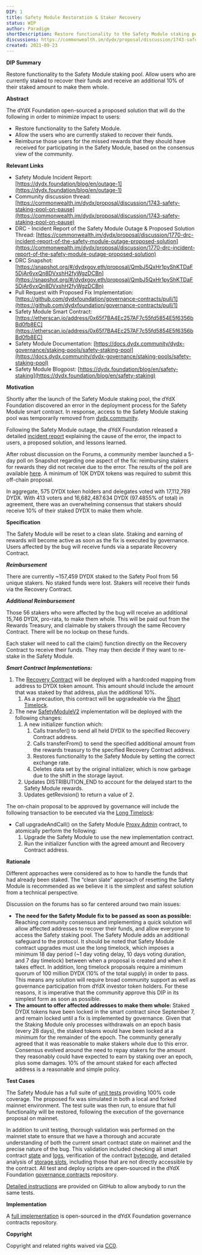 ```yaml
---
DIP: 1
title: Safety Module Restoration & Staker Recovery
status: WIP
author: Paradigm
shortDescription: Restore functionality to the Safety Module staking pool.
discussions: https://commonwealth.im/dydx/proposal/discussion/1743-safety-staking-pool-on-pause
created: 2021-09-23
---
```



**DIP Summary**

Restore functionality to the Safety Module staking pool. Allow users who are currently staked to recover their funds and receive an additional 10% of their staked amount to make them whole.

**Abstract**

The dYdX Foundation open-sourced a proposed solution that will do the following in order to minimize impact to users:



* Restore functionality to the Safety Module.
* Allow the users who are currently staked to recover their funds.
* Reimburse those users for the missed rewards that they should have received for participating in the Safety Module, based on the consensus view of the community.

**Relevant Links**



* Safety Module Incident Report: [https://dydx.foundation/blog/en/outage-1](https://dydx.foundation/blog/en/outage-1)
* Community discussion thread: [https://commonwealth.im/dydx/proposal/discussion/1743-safety-staking-pool-on-pause](https://commonwealth.im/dydx/proposal/discussion/1743-safety-staking-pool-on-pause)
* DRC - Incident Report of the Safety Module Outage & Proposed Solution Thread: [https://commonwealth.im/dydx/proposal/discussion/1770-drc-incident-report-of-the-safety-module-outage-proposed-solution](https://commonwealth.im/dydx/proposal/discussion/1770-drc-incident-report-of-the-safety-module-outage-proposed-solution)
* DRC Snapshot: [https://snapshot.org/#/dydxgov.eth/proposal/QmbJ5QxHr1pyShKTDaF5DjAr6vxQn8DVxshH2fyWgzDCBn](https://snapshot.org/#/dydxgov.eth/proposal/QmbJ5QxHr1pyShKTDaF5DjAr6vxQn8DVxshH2fyWgzDCBn)
* Pull Request with Proposed Fix Implementation: [https://github.com/dydxfoundation/governance-contracts/pull/1](https://github.com/dydxfoundation/governance-contracts/pull/1)
* Safety Module Smart Contract: [https://etherscan.io/address/0x65f7BA4Ec257AF7c55fd5854E5f6356bBd0fb8EC](https://etherscan.io/address/0x65f7BA4Ec257AF7c55fd5854E5f6356bBd0fb8EC)
* Safety Module Documentation: [https://docs.dydx.community/dydx-governance/staking-pools/safety-staking-pool](https://docs.dydx.community/dydx-governance/staking-pools/safety-staking-pool)
* Safety Module Blogpost: [https://dydx.foundation/blog/en/safety-staking](https://dydx.foundation/blog/en/safety-staking)

**Motivation**

Shortly after the launch of the Safety Module staking pool, the dYdX Foundation discovered an error in the deployment process for the Safety Module smart contract. In response, access to the Safety Module staking pool was temporarily removed from [dydx.community](https://dydx.community/).

Following the Safety Module outage, the dYdX Foundation released a detailed [incident report](https://dydx.foundation/blog/en/outage-1) explaining the cause of the error, the impact to users, a proposed solution, and lessons learned.

After robust discussion on the Forums, a community member launched a 5-day poll on Snapshot regarding one aspect of the fix: reimbursing stakers for rewards they did not receive due to the error. The results of the poll are available [here](https://snapshot.org/#/dydxgov.eth/proposal/QmbJ5QxHr1pyShKTDaF5DjAr6vxQn8DVxshH2fyWgzDCBn). A minimum of 10K DYDX tokens was required to submit this off-chain proposal.

In aggregate, 575 DYDX token holders and delegates voted with 17,112,789 DYDX. With 413 voters and 16,682,487.634 DYDX (97.4855% of total) in agreement, there was an overwhelming consensus that stakers should receive 10% of their staked DYDX to make them whole.



**Specification**

The Safety Module will be reset to a clean slate. Staking and earning of rewards will become active as soon as the fix is executed by governance. Users affected by the bug will receive funds via a separate Recovery Contract.

***Reimbursement***

There are currently ~157,459 DYDX staked to the Safety Pool from 56 unique stakers. No staked funds were lost. Stakers will receive their funds via the Recovery Contract.

***Additional Reimbursement***

Those 56 stakers who were affected by the bug will receive an additional 15,746 DYDX, pro-rata, to make them whole. This will be paid out from the Rewards Treasury, and claimable by stakers through the same Recovery Contract. There will be no lockup on these funds.

Each staker will need to call the claim() function directly on the Recovery Contract to receive their funds. They may then decide if they want to re-stake in the Safety Module.

***Smart Contract Implementations:***



1. The [Recovery Contract](https://github.com/dydxfoundation/governance-contracts/blob/master/contracts/safety/v2/helpers/SM2Recovery.sol) will be deployed with a hardcoded mapping from address to DYDX token amount. This amount should include the amount that was staked by that address, plus the additional 10%.
    1. As a precaution, this contract will be upgradeable via the [Short Timelock](https://docs.dydx.community/dydx-governance/voting-and-governance/governance-parameters).
2. The new [SafetyModuleV2](https://github.com/dydxfoundation/governance-contracts/blob/master/contracts/safety/v2/SafetyModuleV2.sol) implementation will be deployed with the following changes:
    1. A new initializer function which:
        1. Calls transfer() to send all held DYDX to the specified Recovery Contract address.
        2. Calls transferFrom() to send the specified additional amount from the rewards treasury to the specified Recovery Contract address.
        3. Restores functionality to the Safety Module by setting the correct exchange rate.
        4. Deletes data set by the original initializer, which is now garbage due to the shift in the storage layout.
    2. Updates DISTRIBUTION_END to account for the delayed start to the Safety Module rewards.
    3. Updates getRevision() to return a value of 2.

The on-chain proposal to be approved by governance will include the following transaction to be executed via the [Long Timelock](https://docs.dydx.community/dydx-governance/voting-and-governance/governance-parameters):



* Call upgradeAndCall() on the Safety Module [Proxy Admin](https://github.com/dydxfoundation/governance-contracts/blob/master/contracts/dependencies/open-zeppelin/ProxyAdmin.sol) contract, to atomically perform the following:
    1. Upgrade the Safety Module to use the new implementation contract.
    2. Run the initializer function with the agreed amount and Recovery Contract address.

**Rationale**

Different approaches were considered as to how to handle the funds that had already been staked. The “clean slate” approach of resetting the Safety Module is recommended as we believe it is the simplest and safest solution from a technical perspective.

Discussion on the forums has so far centered around two main issues:



* **The need for the Safety Module fix to be passed as soon as possible:** Reaching community consensus and implementing a quick solution will allow affected addresses to recover their funds, and allow everyone to access the Safety staking pool. The Safety Module adds an additional safeguard to the protocol. It should be noted that Safety Module contract upgrades must use the long timelock, which imposes a minimum 18 day period (~1 day voting delay, 10 days voting duration, and 7 day timelock) between when a proposal is created and when it takes effect. In addition, long timelock proposals require a minimum quorum of 100 million DYDX (10% of the total supply) in order to pass. This means any solution will require broad community support as well as governance participation from dYdX investor token holders. For these reasons, it is imperative that the community approve this DIP in its simplest form as soon as possible.
* **The amount to offer affected addresses to make them whole:** Staked DYDX tokens have been locked in the smart contract since September 7, and remain locked until a fix is implemented by governance. Given that the Staking Module only processes withdrawals on an epoch basis (every 28 days), the staked tokens would have been locked at a minimum for the remainder of the epoch. The community generally agreed that it was reasonable to make stakers whole due to this error. Consensus evolved around the need to repay stakers for the amount they reasonably could have expected to earn by staking over an epoch, plus some damages. 10% of the amount staked for each affected address is a reasonable and simple policy.

**Test Cases**

The Safety Module has a full suite of [unit tests](https://github.com/dydxfoundation/governance-contracts/tree/master/test/safety-module) providing 100% code coverage. The proposed fix was simulated in both a local and forked mainnet environment. The test suite was then run, to ensure that full functionality will be restored, following the execution of the governance proposal on mainnet.

In addition to unit testing, thorough validation was performed on the mainnet state to ensure that we have a thorough and accurate understanding of both the current smart contract state on mainnet and the precise nature of the bug. This validation included checking all smart contract [state](https://github.com/dydxfoundation/governance-contracts/blob/master/test/safety-module/state.spec.ts) and [logs](https://github.com/dydxfoundation/governance-contracts/blob/master/test/safety-module/events.spec.ts), verification of the contract [bytecode](https://github.com/dydxfoundation/governance-contracts/blob/master/test/safety-module/bytecode.spec.ts), and detailed analysis of [storage slots](https://github.com/dydxfoundation/governance-contracts/blob/master/test/safety-module/storage-slots.spec.ts), including those that are not directly accessible by the contract. All test and deploy scripts are open-sourced in the dYdX Foundation [governance contracts](https://github.com/dydxfoundation/governance-contracts) repository.

[Detailed instructions](https://github.com/dydxfoundation/governance-contracts/blob/master/contracts/safety/README.md) are provided on GitHub to allow anybody to run the same tests.

**Implementation**

A [full implementation](https://github.com/dydxfoundation/governance-contracts/tree/master/contracts/safety/v2) is open-sourced in the dYdX Foundation governance contracts repository.

**Copyright**

Copyright and related rights waived via [CC0](https://creativecommons.org/publicdomain/zero/1.0/).


